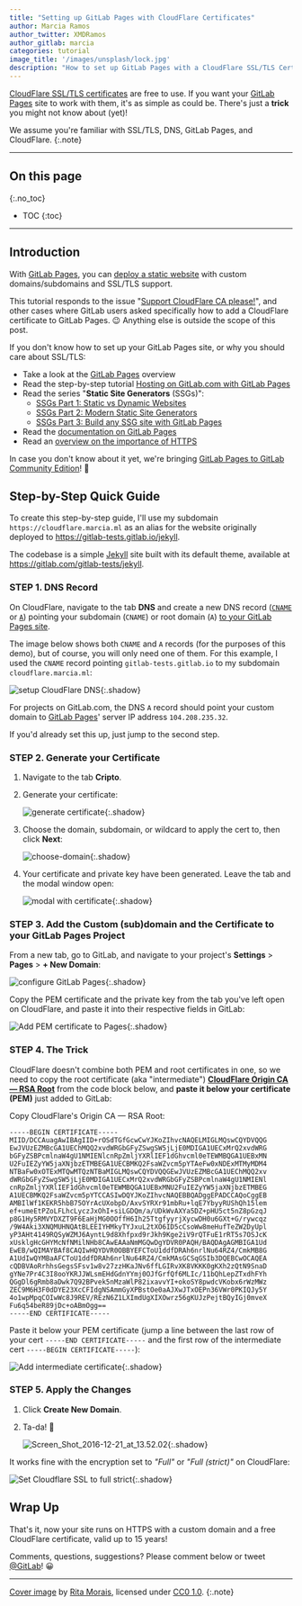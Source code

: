 ```yaml
---
title: "Setting up GitLab Pages with CloudFlare Certificates"
author: Marcia Ramos
author_twitter: XMDRamos
author_gitlab: marcia
categories: tutorial
image_title: '/images/unsplash/lock.jpg'
description: "How to set up GitLab Pages with a CloudFlare SSL/TLS Certificate for your (sub)domain"
---
```


[CloudFlare SSL/TLS certificates][cert] are free to use.
If you want your [GitLab Pages] site to work with them,
it's as simple as could be. There's just a **trick**
you might not know about (yet)!

We assume you're familiar with SSL/TLS, DNS, GitLab Pages,
and CloudFlare.
{:.note}

<!-- more -->

----

## On this page
{:.no_toc}

- TOC
{:toc}

----

## Introduction

With [GitLab Pages], you can [deploy a static website][pages-setup-post]
with custom domains/subdomains and SSL/TLS support.

This tutorial responds to the issue
"[Support CloudFlare CA please!](https://gitlab.com/pages/pages.gitlab.io/issues/29)",
and other cases where GitLab users asked specifically how
to add a CloudFlare certificate to GitLab Pages. 😉 Anything else
is outside the scope of this post.

If you don't know how to set up your GitLab Pages site, or why you
should care about SSL/TLS:

- Take a look at the [GitLab Pages] overview
- Read the step-by-step tutorial [Hosting on GitLab.com with GitLab Pages][pages-setup-post]
- Read the series "**Static Site Generators** (SSGs)": 
  - [SSGs Part 1: Static vs Dynamic Websites][ssg-1]
  - [SSGs Part 2: Modern Static Site Generators][ssg-2]
  - [SSGs Part 3: Build any SSG site with GitLab Pages][ssg-3]
- Read the [documentation on GitLab Pages][pages-docs]
- Read an [overview on the importance of HTTPS][post-startssl]

In case you don't know about it yet, we're bringing [GitLab Pages to GitLab Community Edition][pages-ce]! 🎉

## Step-by-Step Quick Guide

To create this step-by-step guide, I'll use my subdomain
`https://cloudflare.marcia.ml` as an alias for the website
originally deployed to <https://gitlab-tests.gitlab.io/jekyll>.

The codebase is a simple [Jekyll] site built with its default
theme, available at <https://gitlab.com/gitlab-tests/jekyll>.

### STEP 1. DNS Record

On CloudFlare, navigate to the tab **DNS** and create a new
DNS record ([`CNAME`][cname] or [`A`][a]) pointing your
subdomain (`CNAME`) or root domain (`A`)
[to your GitLab Pages site][pages-setup-domains].

The image below shows both `CNAME` and `A` records
(for the purposes of this demo), but of course, you will only
need one of them. For this example, I used the `CNAME` record pointing `gitlab-tests.gitlab.io` to my subdomain `cloudflare.marcia.ml`: 

![setup CloudFlare DNS](/images/blogimages/setting-up-gitlab-pages-with-cloudflare-certificates/cloudflare-dns-settings.png){:.shadow}

For projects on GitLab.com, the DNS `A` record should point your custom
domain to [GitLab Pages][pages-ip]' server IP address `104.208.235.32`.

If you'd already set this up, just jump to the second step.

### STEP 2. Generate your Certificate

1. Navigate to the tab **Cripto**.
1. Generate your certificate:

    ![generate certificate](/images/blogimages/setting-up-gitlab-pages-with-cloudflare-certificates/generate-certificate.png){:.shadow}

1. Choose the domain, subdomain, or wildcard to apply the cert to, then click **Next**:

    ![choose-domain](/images/blogimages/setting-up-gitlab-pages-with-cloudflare-certificates/certificate-setup.png){:.shadow}

1. Your certificate and private key have been generated. Leave the tab and the modal window open:

    ![modal with certificate](/images/blogimages/setting-up-gitlab-pages-with-cloudflare-certificates/modal-window.png){:.shadow}

### STEP 3. Add the Custom (sub)domain and the Certificate to your GitLab Pages Project

From a new tab, go to GitLab, and navigate to your project's **Settings** > **Pages** > **+ New Domain**:

![configure GitLab Pages](/images/blogimages/setting-up-gitlab-pages-with-cloudflare-certificates/configure-gitlab-pages.png){:.shadow}

Copy the PEM certificate and the private key from the tab you've
left open on CloudFlare, and paste it into their respective fields in GitLab:

![Add PEM certificate to Pages](/images/blogimages/setting-up-gitlab-pages-with-cloudflare-certificates/add-certificate-to-pages.png){:.shadow}

### STEP 4. The Trick

CloudFlare doesn't combine both PEM and root certificates in one,
so we need to copy the root certificate (aka "intermediate")
**[CloudFlare Origin CA — RSA Root][root]** from the code block
below, and **paste it below your certificate (PEM)** just added to GitLab:

Copy CloudFlare's Origin CA — RSA Root:

```
-----BEGIN CERTIFICATE-----
MIID/DCCAuagAwIBAgIID+rOSdTGfGcwCwYJKoZIhvcNAQELMIGLMQswCQYDVQQG
EwJVUzEZMBcGA1UEChMQQ2xvdWRGbGFyZSwgSW5jLjE0MDIGA1UECxMrQ2xvdWRG
bGFyZSBPcmlnaW4gU1NMIENlcnRpZmljYXRlIEF1dGhvcml0eTEWMBQGA1UEBxMN
U2FuIEZyYW5jaXNjbzETMBEGA1UECBMKQ2FsaWZvcm5pYTAeFw0xNDExMTMyMDM4
NTBaFw0xOTExMTQwMTQzNTBaMIGLMQswCQYDVQQGEwJVUzEZMBcGA1UEChMQQ2xv
dWRGbGFyZSwgSW5jLjE0MDIGA1UECxMrQ2xvdWRGbGFyZSBPcmlnaW4gU1NMIENl
cnRpZmljYXRlIEF1dGhvcml0eTEWMBQGA1UEBxMNU2FuIEZyYW5jaXNjbzETMBEG
A1UECBMKQ2FsaWZvcm5pYTCCASIwDQYJKoZIhvcNAQEBBQADggEPADCCAQoCggEB
AMBIlWf1KEKR5hbB75OYrAcUXobpD/AxvSYRXr91mbRu+lqE7YbyyRUShQh15lem
ef+umeEtPZoLFLhcLyczJxOhI+siLGDQm/a/UDkWvAXYa5DZ+pHU5ct5nZ8pGzqJ
p8G1Hy5RMVYDXZT9F6EaHjMG0OOffH6Ih25TtgfyyrjXycwDH0u6GXt+G/rywcqz
/9W4Aki3XNQMUHNQAtBLEEIYHMkyTYJxuL2tXO6ID5cCsoWw8meHufTeZW2DyUpl
yP3AHt4149RQSyWZMJ6AyntL9d8Xhfpxd9rJkh9Kge2iV9rQTFuE1rRT5s7OSJcK
xUsklgHcGHYMcNfNMilNHb8CAwEAAaNmMGQwDgYDVR0PAQH/BAQDAgAGMBIGA1Ud
EwEB/wQIMAYBAf8CAQIwHQYDVR0OBBYEFCToU1ddfDRAh6nrlNu64RZ4/CmkMB8G
A1UdIwQYMBaAFCToU1ddfDRAh6nrlNu64RZ4/CmkMAsGCSqGSIb3DQEBCwOCAQEA
cQDBVAoRrhhsGegsSFsv1w8v27zzHKaJNv6ffLGIRvXK8VKKK0gKXh2zQtN9SnaD
gYNe7Pr4C3I8ooYKRJJWLsmEHdGdnYYmj0OJfGrfQf6MLIc/11bQhLepZTxdhFYh
QGgDl6gRmb8aDwk7Q92BPvek5nMzaWlP82ixavvYI+okoSY8pwdcVKobx6rWzMWz
ZEC9M6H3F0dDYE23XcCFIdgNSAmmGyXPBstOe0aAJXwJTxOEPn36VWr0PKIQJy5Y
4o1wpMpqCOIwWc8J9REV/REzN6Z1LXImdUgXIXOwrz56gKUJzPejtBQyIGj0mveX
Fu6q54beR89jDc+oABmOgg==
-----END CERTIFICATE-----
```

Paste it below your PEM certificate (jump a line between the
last row of your cert `-----END CERTIFICATE-----` and the
first row of the intermediate cert `-----BEGIN CERTIFICATE-----`):

![Add intermediate certificate](/images/blogimages/setting-up-gitlab-pages-with-cloudflare-certificates/add-intermediate-certificate.png){:.shadow}


### STEP 5. Apply the Changes

1. Click **Create New Domain**.
1. Ta-da! 🎉

    ![Screen_Shot_2016-12-21_at_13.52.02](/images/blogimages/setting-up-gitlab-pages-with-cloudflare-certificates/certificate-added.png){:.shadow}

It works fine with the encryption set to _"Full"_ or _"Full (strict)"_ on CloudFlare:

![Set Cloudflare SSL to full strict](/images/blogimages/setting-up-gitlab-pages-with-cloudflare-certificates/cloudflare-settings-ssl-strict.png){:.shadow}

## Wrap Up

That's it, now your site runs on HTTPS with a custom domain
and a free CloudFlare certificate, valid up to 15 years!

Comments, questions, suggestions? Please comment below or tweet [@GitLab]! 😀

----

[Cover image] by [Rita Morais], licensed under [CC0 1.0][cc].
{:.note}

<!-- identifiers -->

[@GitLab]: https://twitter.com/gitlab
[a]: https://support.dnsimple.com/articles/a-record/
[cc]: https://unsplash.com/license
[cert]: https://www.cloudflare.com/ssl/
[cloudflare]: https://www.cloudflare.com
[cname]: https://en.wikipedia.org/wiki/CNAME_record
[Cover image]: https://unsplash.com/collections/427463/locks?photo=q6vBEPqsojc
[GitLab Pages]: https://pages.gitlab.io
[Jekyll]: https://jekyllrb.com/
[pages-ce]: /2016/12/24/were-bringing-gitlab-pages-to-community-edition/
[pages-docs]: http://doc.gitlab.com/ee/pages/README.html#getting-started-with-gitlab-pages
[pages-ip]: /gitlab-com/settings/#gitlab-pages
[pages-setup-domains]: /2016/04/07/gitlab-pages-setup/#custom-domains
[pages-setup-post]: /2016/04/07/gitlab-pages-setup/
[post-startssl]: /2016/06/24/secure-gitlab-pages-with-startssl/#https-a-quick-overview
[Rita Morais]: https://unsplash.com/@moraisr
[root]: https://support.cloudflare.com/hc/en-us/articles/218689638
[ssg-1]: /2016/06/03/ssg-overview-gitlab-pages-part-1-dynamic-x-static/
[ssg-2]: /2016/06/10/ssg-overview-gitlab-pages-part-2/
[ssg-3]: /2016/06/17/ssg-overview-gitlab-pages-part-3-examples-ci/
[static site]: /2016/06/03/ssg-overview-gitlab-pages-part-1-dynamic-x-static/
